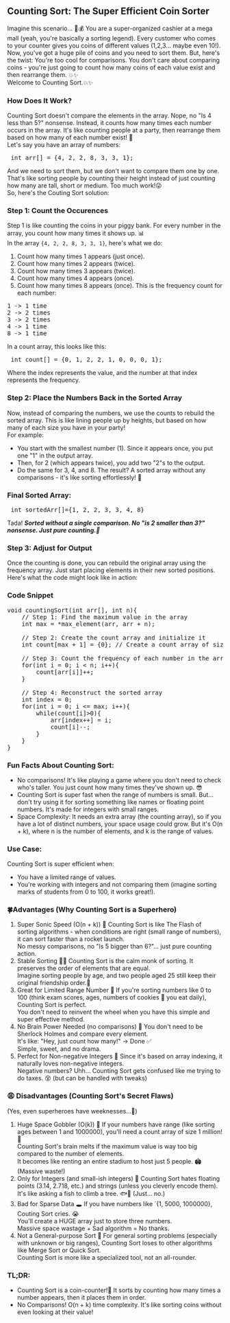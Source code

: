 ## Counting Sort: The Super Efficient Coin Sorter

Imagine this scenario... 🏦💰
You are a super-organized cashier at a mega mall (yeah, you're basically a sorting legend). Every customer who comes to your counter gives you coins of different values (1,2,3... maybe even 10!). Now, you've got a huge pile of coins and you need to sort them. But, here's the twist: You're too cool for comparisons. You don't care about comparing coins - you're just going to count how many coins of each value exist and then rearrange them. 💥✨<br>
Welcome to Counting Sort.💥✨

### How Does It Work?
Counting Sort doesn't compare the elements in the array. Nope, no "Is 4 less than 5?" nonsense. Instead, it counts how many times each number occurs in the array. It's like counting people at a party, then rearrange them based on how many of each number exist! 🎉<br>
Let's say you have an array of numbers:
<pre> int arr[] = {4, 2, 2, 8, 3, 3, 1}; </pre>
And we need to sort them, but we don't want to compare them one by one. That's like sorting people by counting their height instead of just counting how many are tall, short or medium. Too much work!😜<br>
So, here's the Couting Sort solution:

### Step 1: Count the Occurences
Step 1 is like counting the coins in your piggy bank. For every number in the array, you count how many times it shows up. 📊<br>
In the array `{4, 2, 2, 8, 3, 3, 1}`, here's what we do:
1. Count how many times 1 appears (just once).
2. Count how many times 2 appears (twice).
3. Count how many times 3 appears (twice).
4. Count how many times 4 appears (once).
5. Count how many times 8 appears (once).
This is the frequency count for each number:
<pre>
1 -> 1 time
2 -> 2 times
3 -> 2 times
4 -> 1 time
8 -> 1 time </pre>

In a count array, this looks like this:
<pre> int count[] = {0, 1, 2, 2, 1, 0, 0, 0, 1}; </pre>
Where the index represents the value, and the number at that index represents the frequency.

### Step 2: Place the Numbers Back in the Sorted Array
Now, instead of comparing the numbers, we use the counts to rebuild the sorted array. This is like lining people up by heights, but based on how many of each size you have in your party!<br>
For example:
- You start with the smallest number (1). Since it appears once, you put one "1" in the output array.
- Then, for 2 (which appears twice), you add two "2"s to the output.
- Do the same for 3, 4, and 8.
The result? A sorted array without any comparisons - it's like sorting effortlessly! 💪

### Final Sorted Array:
<pre> int sortedArr[]={1, 2, 2, 3, 3, 4, 8} </pre>

Tada! ***Sorted without a single comparison. No "is 2 smaller than 3?" nonsense. Just pure counting.🎉***

### Step 3: Adjust for Output
Once the counting is done, you can rebuild the original array using the frequency array. Just start placing elements in their new sorted positions.<br>
Here's what the code might look like in action:

### Code Snippet
<pre>
void countingSort(int arr[], int n){
    // Step 1: Find the maximum value in the array
    int max = *max_element(arr, arr + n);

    // Step 2: Create the count array and initialize it
    int count[max + 1] = {0}; // Create a count array of size (max + 1)

    // Step 3: Count the frequency of each number in the array
    for(int i = 0; i < n; i++){
        count[arr[i]]++;
    }

    // Step 4: Reconstruct the sorted array
    int index = 0;
    for(int i = 0; i <= max; i++){
        while(count[i]>0){
            arr[index++] = i;
            count[i]--;
        }
    }
} </pre>

### Fun Facts About Counting Sort:
- No comparisons! It's like playing a game where you don't need to check who's taller. You just count how many times they've shown up. 😎
- Counting Sort is super fast when the range of numbers is small. But... don't try using it for sorting something like names or floating point numbers. It's made for integers with small ranges.
- Space Complexity: It needs an extra array (the counting array), so if you have a lot of distinct numbers, your space usage could grow. But it's O(n + k), where n is the number of elements, and k is the range of values.

### Use Case:
Counting Sort is super efficient when:
- You have a limited range of values.
- You're working with integers and not comparing them (imagine sorting marks of students from 0 to 100, it works great!).

### 🍀Advantages (Why Counting Sort is a Superhero)
1. Super Sonic Speed (O(n + k)) 🚀
    Counting Sort is like The Flash of sorting algorithms - when conditions are right (small range of numbers), it can sort faster than a rocket launch.<br>
    No messy comparisons, no "Is 5 bigger than 6?"... just pure counting action.
2. Stable Sorting 🧘‍♂️ Counting Sort is the calm monk of sorting. It preserves the order of elements that are equal.<br>
Imagine sorting people by age, and two people aged 25 still keep their original friendship order.👫
3. Great for Limited Range Number 🎯 If you're sorting numbers like 0 to 100 (think exam scores, ages, numbers of cookies 🍪 you eat daily), Counting Sort is perfect.<br>
You don't need to reinvent the wheel when you have this simple and super effective method.
4. No Brain Power Needed (no comparisons) 🧠
You don't need to be Sherlock Holmes and compare every element.<br>
It's like: "Hey, just count how many!" -> Done ✅<br>
Simple, sweet, and no drama.
5. Perfect for Non-negative Integers 🧸
Since it's based on array indexing, it naturally loves non-negative integers.<br>
Negative numbers? Uhh... Counting Sort gets confused like me trying to do taxes. 😵 (but can be handled with tweaks)

### 😩 Disadvantages (Counting Sort's Secret Flaws)
(Yes, even superheroes have weeknesses...👀)
1. Huge Space Gobbler (O(k)) 🏰 If your numbers have range (like sorting ages between 1 and 1000000), you'll need a count array of size 1 million!🏰<br>
Counting Sort's brain melts if the maximum value is way too big compared to the number of elements.<br>
It becomes like renting an entire stadium to host just 5 people. 🏟️ (Massive waste!)
2. Only for Integers (and small-ish integers) 🔢
Counting Sort hates floating points (3.14, 2.718, etc.) and strings (unless you cleverly encode them).<br>
It's like asking a fish to climb a tree. 🐟🌳 (Just... no.)
3. Bad for Sparse Data 🕳️
If you have numbers like `{1, 5000, 1000000}, Couting Sort cries. 😭<br>
You'll create a HUGE array just to store three numbers.<br>
Massive space wastage + Sad algorithm = No thanks.
4. Not a General-purpose Sort 🔧
For general sorting problems (especially with unknown or big ranges), Counting Sort loses to other algorithms like Merge Sort or Quick Sort.<br>
Counting Sort is more like a specialized tool, not an all-rounder.

### TL;DR:
- Counting Sort is a coin-counter!🧮 It sorts by counting how many times a number appears, then it places them in order.
- No Comparisons! O(n + k) time complexity. It's like sorting coins without even looking at their value!